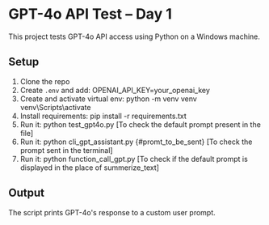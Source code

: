 # GPT-4o API Test – Day 1

This project tests GPT-4o API access using Python on a Windows machine.

## Setup

1. Clone the repo
2. Create `.env` and add:
OPENAI_API_KEY=your_openai_key
3. Create and activate virtual env:
python -m venv venv
venv\Scripts\activate
4. Install requirements:
pip install -r requirements.txt
5. Run it:
python test_gpt4o.py [To check the default prompt present in the file]
6. Run it:
python cli_gpt_assistant.py {#promt_to_be_sent} [To check the prompt sent in the terminal]
7. Run it:
python function_call_gpt.py [To check if the default prompt is displayed in the place of summerize_text]

## Output

The script prints GPT-4o's response to a custom user prompt.
